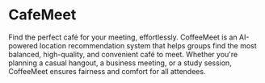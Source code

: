 # CafeMeet
Find the perfect café for your meeting, effortlessly. CoffeeMeet is an AI-powered location recommendation system that helps groups find the most balanced, high-quality, and convenient café to meet. Whether you're planning a casual hangout, a business meeting, or a study session, CoffeeMeet ensures fairness and comfort for all attendees.
